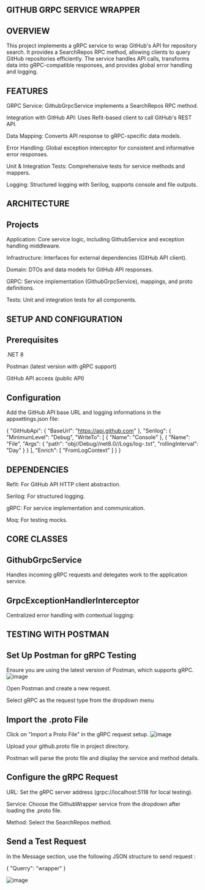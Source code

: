 GITHUB GRPC SERVICE WRAPPER
-
OVERVIEW
- 
This project implements a gRPC service to wrap GitHub's API for repository search. It provides a SearchRepos RPC method, allowing clients to query GitHub repositories efficiently. The service handles API calls, transforms data into gRPC-compatible responses, and provides global error handling and logging.

FEATURES
- 
GRPC Service: GithubGrpcService implements a SearchRepos RPC method.

Integration with GitHub API: Uses Refit-based client to call GitHub's REST API.

Data Mapping: Converts API response to gRPC-specific data models.

Error Handling: Global exception interceptor for consistent and informative error responses.

Unit & Integration Tests: Comprehensive tests for service methods and mappers.

Logging: Structured logging with Serilog, supports console and file outputs.

ARCHITECTURE
-
Projects
-
Application: Core service logic, including GithubService and exception handling middleware.

Infrastructure: Interfaces for external dependencies (GitHub API client).

Domain: DTOs and data models for GitHub API responses.

GRPC: Service implementation (GithubGrpcService), mappings, and proto definitions.

Tests: Unit and integration tests for all components.

SETUP AND CONFIGURATION
-
Prerequisites
-
.NET 8

Postman (latest version with gRPC support)

GitHub API access (public API)

Configuration
-
Add the GitHub API base URL and logging informations in the appsettings.json file:

{
  "GitHubApi": {
    "BaseUrl": "https://api.github.com"
  },
  "Serilog": {
    "MinimumLevel": "Debug",
    "WriteTo": [
      { "Name": "Console" },
      {
        "Name": "File",
        "Args": {
          "path": "obj//Debug//net8.0//Logs/log-.txt",
          "rollingInterval": "Day"
        }
      }
    ],
    "Enrich": [ "FromLogContext" ]
  }
}

DEPENDENCIES
- 
Refit: For GitHub API HTTP client abstraction.

Serilog: For structured logging.

gRPC: For service implementation and communication.

Moq: For testing mocks.

CORE CLASSES
-
GithubGrpcService
-
Handles incoming gRPC requests and delegates work to the application service.

GrpcExceptionHandlerInterceptor
-
Centralized error handling with contextual logging:

TESTING WITH POSTMAN
-
Set Up Postman for gRPC Testing
-
Ensure you are using the latest version of Postman, which supports gRPC.
![image](https://github.com/user-attachments/assets/a7c83f5c-db58-4b0b-9d6c-cec9ae2c76fe)

Open Postman and create a new request.

Select gRPC as the request type from the dropdown menu 

Import the .proto File
-
Click on "Import a Proto File" in the gRPC request setup.
![image](https://github.com/user-attachments/assets/f5e94b40-9fcd-49a6-b2f9-e1156f91ce5a)

Upload your github.proto file in project directory.

Postman will parse the proto file and display the service and method details.

Configure the gRPC Request
-
URL: Set the gRPC server address (grpc://localhost:5118 for local testing).

Service: Choose the GithubWrapper service from the dropdown after loading the .proto file.

Method: Select the SearchRepos method.

Send a Test Request
-
In the Message section, use the following JSON structure to send request : 

{
  "Querry": "wrapper"
}

![image](https://github.com/user-attachments/assets/d027df8c-ccdf-4873-9f04-708ccdf647ea)






